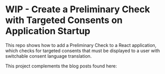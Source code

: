 # WIP - Create a Preliminary Check with Targeted Consents on Application Startup

This repo shows how to add a Preliminary Check to a React application, which checks for targeted consents that must be displayed to a user with switchable consent language translation.

This project complements the blog posts found here:
